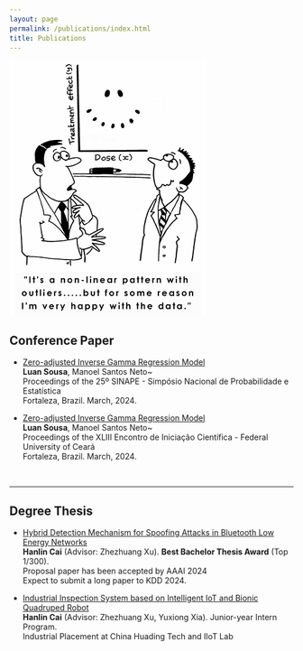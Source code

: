 ```yaml
---
layout: page
permalink: /publications/index.html
title: Publications
---
```


![](/images/Outliers.png)

## Conference Paper

- [Zero-adjusted Inverse Gamma Regression Model](/mypaper/poster/Artigo_ZAIGA.pdf)<br>**Luan Sousa**, Manoel Santos Neto~<br>Proceedings of the 25º SINAPE - Simpósio Nacional de Probabilidade e Estatística<br> Fortaleza, Brazil. March, 2024.

- [Zero-adjusted Inverse Gamma Regression Model](/mypaper/poster/Poster_n2.pdf)<br>**Luan Sousa**, Manoel Santos Neto~<br>Proceedings of the XLIII Encontro de Iniciação Científica - Federal University of Ceará<br> Fortaleza, Brazil. March, 2024.
<br>

---


## Degree Thesis

- [Hybrid Detection Mechanism for Spoofing Attacks in Bluetooth Low Energy Networks](https://caihanlin.com/mypaper/thesis/UG-thesis.pdf)<br>**Hanlin Cai** (Advisor: Zhezhuang Xu). **Best Bachelor Thesis Award** (Top 1/300).<br>Proposal paper has been accepted by AAAI 2024<br>Expect to submit a long paper to KDD 2024.

- [Industrial Inspection System based on Intelligent IoT and Bionic Quadruped Robot](https://caihanlin.com/mypaper/thesis/IP-report.pdf)<br>**Hanlin Cai** (Advisor: Zhezhuang Xu, Yuxiong Xia). Junior-year Intern Program.<br>Industrial Placement at China Huading Tech and IIoT Lab<br>

  <br>

<br>

